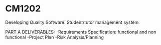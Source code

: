 # CM1202
Developing Quality Software: Student/tutor management system



PART A DELIVERABLES:
 -Requirements Specification: functional and non functional
 -Project Plan 
 -Risk Analysis/Planning
 
